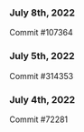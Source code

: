 ### July 8th, 2022

Commit #107364

### July 5th, 2022

Commit #314353


### July 4th, 2022

Commit #72281
